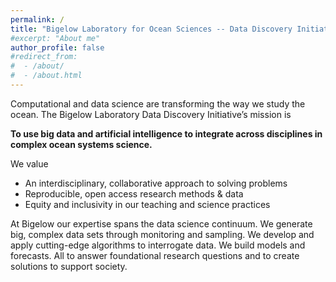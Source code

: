 ```yaml
---
permalink: /
title: "Bigelow Laboratory for Ocean Sciences -- Data Discovery Initiative"
#excerpt: "About me"
author_profile: false
#redirect_from: 
#  - /about/
#  - /about.html
---
```


Computational and data science are transforming the way we study the ocean. The Bigelow Laboratory Data Discovery Initiative’s mission is 

**To use big data and artificial intelligence to integrate across disciplines in complex ocean systems science.**

We value 
- An interdisciplinary, collaborative approach to solving problems
- Reproducible, open access research methods & data
- Equity and inclusivity in our teaching and science practices

At Bigelow our expertise spans the data science continuum. We generate big, complex data sets through monitoring and sampling. We develop and apply cutting-edge algorithms to interrogate data. We build models and forecasts. All to answer foundational research questions and to create solutions to support society.

